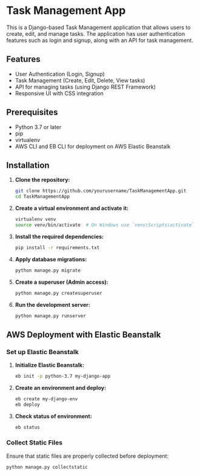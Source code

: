 # Task Management App

This is a Django-based Task Management application that allows users to create, edit, and manage tasks. The application has user authentication features such as login and signup, along with an API for task management.

## Features

- User Authentication (Login, Signup)
- Task Management (Create, Edit, Delete, View tasks)
- API for managing tasks (using Django REST Framework)
- Responsive UI with CSS integration

## Prerequisites

- Python 3.7 or later
- pip
- virtualenv
- AWS CLI and EB CLI for deployment on AWS Elastic Beanstalk

## Installation

1. **Clone the repository:**
    ```bash
    git clone https://github.com/yourusername/TaskManagementApp.git
    cd TaskManagementApp
    ```

2. **Create a virtual environment and activate it:**
    ```bash
    virtualenv venv
    source venv/bin/activate  # On Windows use `venv\Scripts\activate`
    ```

3. **Install the required dependencies:**
    ```bash
    pip install -r requirements.txt
    ```

4. **Apply database migrations:**
    ```bash
    python manage.py migrate
    ```

5. **Create a superuser (Admin access):**
    ```bash
    python manage.py createsuperuser
    ```

6. **Run the development server:**
    ```bash
    python manage.py runserver
    ```

## AWS Deployment with Elastic Beanstalk

### Set up Elastic Beanstalk

1. **Initialize Elastic Beanstalk:**
    ```bash
    eb init -p python-3.7 my-django-app
    ```

2. **Create an environment and deploy:**
    ```bash
    eb create my-django-env
    eb deploy
    ```

3. **Check status of environment:**
    ```bash
    eb status
    ```

### Collect Static Files

Ensure that static files are properly collected before deployment:

```bash
python manage.py collectstatic
